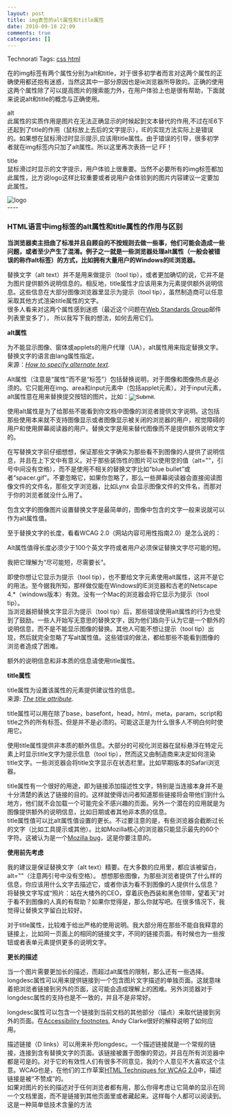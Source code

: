 ```yaml
---
layout: post
title: img表签的alt属性和title属性
date: 2010-09-18 22:09
comments: true
categories: []
---
```

<div style="padding-bottom: 0px; margin: 0px; padding-left: 0px; padding-right: 0px; display: inline; float: none; padding-top: 0px" id="scid:0767317B-992E-4b12-91E0-4F059A8CECA8:01351d9b-a7a1-4469-a72e-83153fb32163" class="wlWriterEditableSmartContent">Technorati Tags: <a href="http://technorati.com/tags/css+html" rel="tag">css html</a></div> <p>在的img标签有两个属性分别为alt和title，对于很多初学者而言对这两个属性的正确使用都还抱有迷惑，当然这其中一部分原因也是ie浏览器所导致的。正确的使用这两个属性除了可以提高图片的搜索能力外，在用户体验上也是很有帮助，下面就来说说alt和title的概念与正确使用。  <p>alt<br />此属性的实质作用是图片在无法正确显示的时候起到文本替代的作用,不过在IE6下还起到了title的作用（鼠标放上去后的文字提示），IE的实现方法实际上是错误的。如果想在鼠标滑过时显示提示,应该用title属性。由于错误的引导，很多初学者就在img标签内只加了alt属性。所以这里再次表扬一记 FF！  <p>title<br />鼠标滑过时显示的文字提示，用户体验上很重要。当然不必要所有的img标签都加此属性，比方说logo这样比较重要或者说用户会体验到的图片内容建议一定要加此属性。  <p><img src="图片路径" alt="logo" title="首页" /> <br />---- <h3>HTML语言中img标签的alt属性和title属性的作用与区别</h3> <p><strong>当浏览器卖主扭曲了标准并且自顾自的不按规则去做一些事，他们可能会造成一些问题，或者至少产生了混淆。例子之一就是一些浏览器处理alt属性（一般会被错误的称作alt标签）的方式，比如拥有大量用户的Windows的IE浏览器。</strong> <p>替换文字（alt text）并不是用来做提示（tool tip），或者更加确切的说，它并不是为图片提供额外说明信息的。相反地，title属性才应该用来为元素提供额外说明信息。这些信息在大部分图像浏览器里显示为提示（tool tip），虽然制造商可以任意采取其他方式渲染title属性的文字。<br />很多人看来对这两个属性感到迷惑（最近这个问题在<a href="http://webstandardsgroup.org/">Web Standards Group</a>邮件列表里变多了）， 所以我写下我的想法，如何去用它们。 <p><strong>alt属性</strong> <p>为不能显示图像、窗体或applets的用户代理（UA），alt属性用来指定替换文字。替换文字的语言由lang属性指定。<br />来源：<cite><a href="http://www.w3.org/TR/html4/struct/objects.html#adef-alt">How to specify alternate text</a></cite>. <p>Alt属性（注意是“属性”而不是“标签”）包括替换说明，对于图像和图像热点是必须的。它只能用在img、area和input元素中（包括applet元素）。对于input元素，alt属性意在用来替换提交按钮的图片。比如：<input type="image" src="image.gif" alt="Submit" />. <p>使用alt属性是为了给那些不能看到你文档中图像的浏览者提供文字说明。这包括那些使用本来就不支持图像显示或者图像显示被关闭的浏览器的用户，视觉障碍的用户和使用屏幕阅读器的用户。替换文字是用来替代图像而不是提供额外说明文字的。 <p>在写替换文字前仔细想想，保证那些文字确实为那些看不到图像的人提供了说明信息，并且在上下文中有意义。对于那些装饰性的图片可以使用空的值（alt=""，引号中间没有空格），而不是使用不相关的替换文字比如“blue bullet”或者“spacer.gif”。不要忽略它，如果你忽略了，那么一些屏幕阅读器会直接阅读图像文件的文件名，那些文字浏览器，比如Lynx 会显示图像文件的文件名，而那对于你的浏览者就没什么用了。 <p>包含文字的图像图片设置替换文字是最简单的，图像中包含的文字一般来说就可以作为alt属性值。 <p>至于替换文字的长度，看看WCAG 2.0（网站内容可用性指南2.0）是怎么说的： <p>Alt属性值得长度必须少于100个英文字符或者用户必须保证替换文字尽可能的短。  <p>我把它理解为“尽可能短，尽需要长”。 <p>即使你想让它显示为提示（tool tip），也不要给文字元素使用alt属性，这并不是它的用法。至今据我所知，那样做仅能在Windows的IE浏览器和古老的Netscape 4.*（windows版本）有效。没有一个Mac的浏览器会将它显示为提示（tool tip）。<br />当浏览器把替换文字显示为提示（tool tip）后，那些错误使用alt属性的行为也受到了鼓励。一些人开始写无意思的替换文字，因为他们趋向于认为它是一个额外的说明信息，而不是不能显示图像的替换。其他人可能不想让提示（tool tip）出现，然后就完全忽略了写alt属性值。这些错误的做法，都给那些不能看到图像的浏览者造成了困难。 <p>额外的说明信息和非本质的信息请使用title属性。 <p><strong>title属性</strong> <p>title属性为设置该属性的元素提供建议性的信息。<br />来源: <cite><a href="http://www.w3.org/TR/html4/struct/global.html#h-7.4.3">The title attribute</a></cite>. <p>title属性可以用在除了base，basefont，head，html，meta，param，script和title之外的所有标签。但是并不是必须的。可能这正是为什么很多人不明白何时使用它。 <p>使用title属性提供非本质的额外信息。大部分的可视化浏览器在鼠标悬浮在特定元素上时显示title文字为提示信息（tool tip），然而这又由制造商来决定如何渲染title文字。一些浏览器会将title文字显示在状态栏里。比如早期版本的Safari浏览器。 <p>title属性有一个很好的用途，即为链接添加描述性文字，特别是当连接本身并不是十分清楚的表达了链接的目的。这样就使得访问者知道那些链接将会带他们到什么地方，他们就不会加载一个可能完全不感兴趣的页面。另外一个潜在的应用就是为图像提供额外的说明信息，比如日期或者其他非本质的信息。<br />title属性值可以比alt属性值设置的更长。不过要注意的是，有些浏览器会截断过长的文字（比如工具提示或其他）。比如Mozilla核心的浏览器只能显示最先的60个字符。这被认为是一个<a href="https://bugzilla.mozilla.org/show_bug.cgi?id=45375">Mozilla bug</a>，这是你要注意的。 <p><strong>使用前先考虑</strong> <p>我的建议是保证替换文字（alt text）精要。在大多数的应用里，都应该被留白，alt=""（注意两引号中没有空格）。 想想那些图像，为那些浏览者提供了什么样的信息，你应该用什么文字去描述它，或者你该为看不到图像的人提供什么信息？ 将替换文字写成“照片：站在大楼外的CEO，穿着灰色西装和黑色领带，望着天”对于看不到图像的人真的有帮助？如果你觉得是，那么你就写吧。在很多情况下，我觉得让替换文字留白比较好。 <p>对于title属性，比较难于给出严格的使用说明。我大部分用在那些不能自我释意的链接上，比如同一页面上的相同的链接文字，不同的链接页面。有时候也为一些按钮或者表单元素提供更多的说明文字。  <p><strong>更长的描述</strong> <p>当一个图片需要更加长的描述，而超过alt属性的限制，那么还有一些选择。<br />longdesc属性可以用来提供链接到一个包含图片文字描述的单独页面。这就意味着把浏览者链接到另外的页面，这可能会造成理解上的困难。另外浏览器对于longdesc属性的支持也是不一致的，并且不是非常好。 <p>longdesc属性可以包含一个链接到当前文档的其他部分（锚点）来取代链接到另外的页面。在<a href="http://www.stuffandnonsense.co.uk/archives/accessibility_footnotes.html">Accessibility footnotes</a>, Andy Clarke很好的解释说明了如何应用。 <p>描述链接（D links）可以用来补充longdesc。一个描述链接就是一个常规的链接，连接到含有替换文字的页面。该链接被置于图像的旁边，并且在所有浏览器中都是可是的。对于它的有效性人们有很多不同意见，我的个人意见不大喜欢这个注意。WCAG也是，在他们的工作草案<a href="http://www.w3.org/TR/2004/WD-WCAG20-HTML-TECHS-20041119/#dlink">HTML Techniques for WCAG 2.0</a>中，描述链接是被“不赞成”的。<br />如果对图片的长的描述对于任何浏览者都有用，那么你得考虑让它简单的显示在同一个文档里面，而不是链接到其他页面里或者藏起来。这样每个人都可以阅读到。这是一种简单低技术含量的方法 
